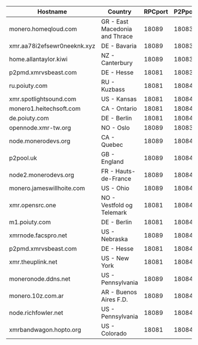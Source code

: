 Hostname | Country | RPCport | P2Pport
--- | --- | --- | ---
monero.homeqloud.com | GR - East Macedonia and Thrace | 18089 | 18083
xmr.aa78i2efsewr0neeknk.xyz | DE - Bavaria | 18089 | 18083
home.allantaylor.kiwi | NZ - Canterbury | 18089 | 18083
p2pmd.xmrvsbeast.com | DE - Hesse | 18081 | 18083
ru.poiuty.com | RU - Kuzbass | 18081 | 18084
xmr.spotlightsound.com | US - Kansas | 18081 | 18084
monero1.heitechsoft.com | CA - Ontario | 18081 | 18084
de.poiuty.com | DE - Berlin | 18081 | 18084
opennode.xmr-tw.org | NO - Oslo | 18089 | 18083
node.monerodevs.org | CA - Quebec | 18089 | 18084
p2pool.uk | GB - England | 18089 | 18084
node2.monerodevs.org | FR - Hauts-de-France | 18089 | 18084
monero.jameswillhoite.com | US - Ohio | 18089 | 18084
xmr.opensrc.one | NO - Vestfold og Telemark | 18081 | 18084
m1.poiuty.com | DE - Berlin | 18081 | 18084
xmrnode.facspro.net | US - Nebraska | 18089 | 18084
p2pmd.xmrvsbeast.com | DE - Hesse | 18081 | 18084
xmr.theuplink.net | US - New York | 18081 | 18084
moneronode.ddns.net | US - Pennsylvania | 18089 | 18084
monero.10z.com.ar | AR - Buenos Aires F.D. | 18089 | 18084
node.richfowler.net | US - Pennsylvania | 18089 | 18084
xmrbandwagon.hopto.org | US - Colorado | 18081 | 18084
